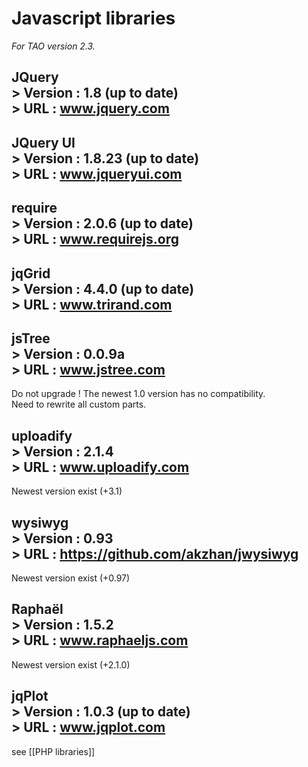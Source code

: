 <!--
parent:
    title: Documentation_for_core_components
author:
    - 'Somsack Sipasseuth'
created_at: '2012-08-22 12:06:06'
updated_at: '2013-02-27 10:56:48'
tags:
    - 'Documentation for core components'
-->

Javascript libraries
====================

*For TAO version 2.3.*

JQuery\
\> **Version** : 1.8 (up to date)\
\> **URL** : www.jquery.com
----------------------------------

JQuery UI\
\> **Version** : 1.8.23 (up to date)\
\> **URL** : www.jqueryui.com
-------------------------------------

require\
\> **Version** : 2.0.6 (up to date)\
\> **URL** : www.requirejs.org
------------------------------------

jqGrid\
\> **Version** : 4.4.0 (up to date)\
\> **URL** : www.trirand.com
------------------------------------

jsTree\
\> **Version** : 0.0.9a\
\> **URL** : www.jstree.com
---------------------------

Do not upgrade ! The newest 1.0 version has no compatibility.\
Need to rewrite all custom parts.

uploadify\
\> **Version** : 2.1.4\
\> **URL** : www.uploadify.com
------------------------------

Newest version exist (+3.1)

wysiwyg\
\> **Version** : 0.93\
\> **URL** : https://github.com/akzhan/jwysiwyg
-----------------------------------------------

Newest version exist (+0.97)

Raphaël\
\> **Version** : 1.5.2\
\> **URL** : www.raphaeljs.com
------------------------------

Newest version exist (+2.1.0)

jqPlot\
\> **Version** : 1.0.3 (up to date)\
\> **URL** : www.jqplot.com
------------------------------------

see [[PHP libraries]]

